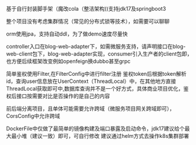 基于自行封装脚手架（魔改cola（整洁架构))支持jdk17及springboot3

整个项目没有考虑集群情况（常见的分布式锁等技术），如需要可以聊聊

orm使用jpa，支持自动ddl，为了做demo速度尽量快

controller入口在blog-web-adapter下，如需微服务支持，请声明接口在blog-web-client包下，blog-web-adapter实现，consumer引入生产者的client包即，也方便后续框架改变例如openfeign换dubbo甚至grpc

简单鉴权使用Filter,在FilterConfig中进行filter注册
鉴权token后根据token解析id，查询user信息放在UserContext（ThreadLocal）中，在其他地方直接ThreadLocal获取即可中,数据库查询并不是一个好方式，具体商业项目优化，鉴权后接口按需要对比是否操作的是自己的内容

前后端分离项目，且单体可能需要允许跨域（微服务项目网关跨域即可），CorsConfig中允许跨域

DockerFile中仅做了最简单的镜像构建及端口暴露及启动命令，jdk17建议给个最大最小堆（建议一致）即可，可自行修改
建议通过helm方式去操作k8s集群部署